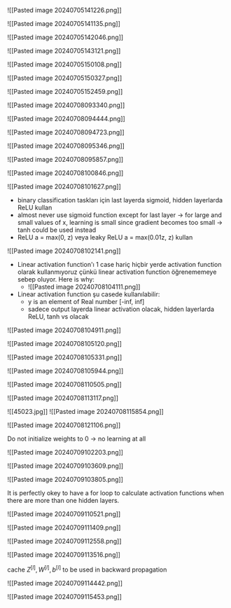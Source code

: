 
![[Pasted image 20240705141226.png]]


![[Pasted image 20240705141135.png]]

![[Pasted image 20240705142046.png]]


![[Pasted image 20240705143121.png]]


![[Pasted image 20240705150108.png]]

![[Pasted image 20240705150327.png]]

![[Pasted image 20240705152459.png]]


![[Pasted image 20240708093340.png]]


![[Pasted image 20240708094444.png]]


![[Pasted image 20240708094723.png]]


![[Pasted image 20240708095346.png]]


![[Pasted image 20240708095857.png]]

![[Pasted image 20240708100846.png]]


![[Pasted image 20240708101627.png]]

 - binary classification taskları için last layerda sigmoid, hidden layerlarda ReLU kullan
 - almost never use sigmoid function except for last layer -> for large and small values of x, learning is small since gradient becomes too small -> tanh could be used instead
 - ReLU a = max(0, z) veya leaky ReLU a = max(0.01z, z)  kullan 
 
![[Pasted image 20240708102141.png]]


 - Linear activation function'ı 1 case hariç hiçbir yerde activation function olarak kullanmıyoruz çünkü linear activation function öğrenememeye sebep oluyor. Here is why:
	 - ![[Pasted image 20240708104111.png]]
 - Linear activation function şu casede kullanılabilir:
	 - y is an element of Real number [-inf, inf] 
	 - sadece output layerda linear activation olacak, hidden layerlarda ReLU, tanh vs olacak


![[Pasted image 20240708104911.png]]


![[Pasted image 20240708105120.png]]

![[Pasted image 20240708105331.png]]

![[Pasted image 20240708105944.png]]

![[Pasted image 20240708110505.png]]



![[Pasted image 20240708113117.png]]

![[45023.jpg]]
![[Pasted image 20240708115854.png]]



![[Pasted image 20240708121106.png]]

Do not initialize weights to 0 -> no learning at all


![[Pasted image 20240709102203.png]]


![[Pasted image 20240709103609.png]]

![[Pasted image 20240709103805.png]]

It is perfectly okey to have a for loop to calculate activation functions when there are more than one hidden layers.

![[Pasted image 20240709110521.png]]

![[Pasted image 20240709111409.png]]

![[Pasted image 20240709112558.png]]

![[Pasted image 20240709113516.png]]

cache $Z^{[l]}, W^{[l]}, b^{[l]}$ to be used in backward propagation

![[Pasted image 20240709114442.png]]

![[Pasted image 20240709115453.png]]

